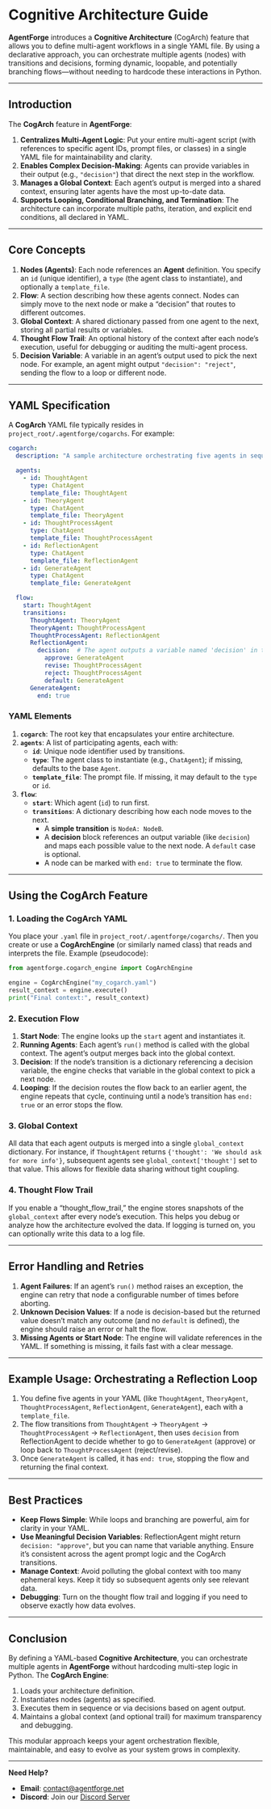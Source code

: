 # Cognitive Architecture Guide

**AgentForge** introduces a **Cognitive Architecture** (CogArch) feature that allows you to define multi-agent workflows in a single YAML file. By using a declarative approach, you can orchestrate multiple agents (nodes) with transitions and decisions, forming dynamic, loopable, and potentially branching flows—without needing to hardcode these interactions in Python.

---

## Introduction

The **CogArch** feature in **AgentForge**:

1. **Centralizes Multi-Agent Logic**: Put your entire multi-agent script (with references to specific agent IDs, prompt files, or classes) in a single YAML file for maintainability and clarity.  
2. **Enables Complex Decision-Making**: Agents can provide variables in their output (e.g., `"decision"`) that direct the next step in the workflow.  
3. **Manages a Global Context**: Each agent’s output is merged into a shared context, ensuring later agents have the most up-to-date data.  
4. **Supports Looping, Conditional Branching, and Termination**: The architecture can incorporate multiple paths, iteration, and explicit end conditions, all declared in YAML.

---

## Core Concepts

1. **Nodes (Agents)**: Each node references an **Agent** definition. You specify an `id` (unique identifier), a `type` (the agent class to instantiate), and optionally a `template_file`.  
2. **Flow**: A section describing how these agents connect. Nodes can simply move to the next node or make a “decision” that routes to different outcomes.  
3. **Global Context**: A shared dictionary passed from one agent to the next, storing all partial results or variables.  
4. **Thought Flow Trail**: An optional history of the context after each node’s execution, useful for debugging or auditing the multi-agent process.  
5. **Decision Variable**: A variable in an agent’s output used to pick the next node. For example, an agent might output `"decision": "reject"`, sending the flow to a loop or different node.

---

## YAML Specification

A **CogArch** YAML file typically resides in `project_root/.agentforge/cogarchs`. For example:

```yaml
cogarch:
  description: "A sample architecture orchestrating five agents in sequence with a reflection step."

  agents:
    - id: ThoughtAgent
      type: ChatAgent
      template_file: ThoughtAgent
    - id: TheoryAgent
      type: ChatAgent
      template_file: TheoryAgent
    - id: ThoughtProcessAgent
      type: ChatAgent
      template_file: ThoughtProcessAgent
    - id: ReflectionAgent
      type: ChatAgent
      template_file: ReflectionAgent
    - id: GenerateAgent
      type: ChatAgent
      template_file: GenerateAgent

  flow:
    start: ThoughtAgent
    transitions:
      ThoughtAgent: TheoryAgent
      TheoryAgent: ThoughtProcessAgent
      ThoughtProcessAgent: ReflectionAgent
      ReflectionAgent:
        decision:  # The agent outputs a variable named 'decision' in the context
          approve: GenerateAgent
          revise: ThoughtProcessAgent
          reject: ThoughtProcessAgent
          default: GenerateAgent
      GenerateAgent:
        end: true
```

### YAML Elements

1. **`cogarch`**: The root key that encapsulates your entire architecture.  
2. **`agents`**: A list of participating agents, each with:  
   - **`id`**: Unique node identifier used by transitions.  
   - **`type`**: The agent class to instantiate (e.g., `ChatAgent`); if missing, defaults to the base `Agent`.  
   - **`template_file`**: The prompt file. If missing, it may default to the `type` or `id`.  
3. **`flow`**:
   - **`start`**: Which agent (`id`) to run first.  
   - **`transitions`**: A dictionary describing how each node moves to the next.  
     - A **simple transition** is `NodeA: NodeB`.  
     - A **decision** block references an output variable (like `decision`) and maps each possible value to the next node. A `default` case is optional.  
     - A node can be marked with `end: true` to terminate the flow.

---

## Using the CogArch Feature

### 1. Loading the CogArch YAML

You place your `.yaml` file in `project_root/.agentforge/cogarchs/`. Then you create or use a **CogArchEngine** (or similarly named class) that reads and interprets the file. Example (pseudocode):

```python
from agentforge.cogarch_engine import CogArchEngine

engine = CogArchEngine("my_cogarch.yaml")
result_context = engine.execute()
print("Final context:", result_context)
```

### 2. Execution Flow

1. **Start Node**: The engine looks up the `start` agent and instantiates it.  
2. **Running Agents**: Each agent’s `run()` method is called with the global context. The agent’s output merges back into the global context.  
3. **Decision**: If the node’s transition is a dictionary referencing a decision variable, the engine checks that variable in the global context to pick a next node.  
4. **Looping**: If the decision routes the flow back to an earlier agent, the engine repeats that cycle, continuing until a node’s transition has `end: true` or an error stops the flow.

### 3. Global Context

All data that each agent outputs is merged into a single `global_context` dictionary. For instance, if `ThoughtAgent` returns `{'thought': 'We should ask for more info'}`, subsequent agents see `global_context['thought']` set to that value. This allows for flexible data sharing without tight coupling.

### 4. Thought Flow Trail

If you enable a “thought_flow_trail,” the engine stores snapshots of the `global_context` after every node’s execution. This helps you debug or analyze how the architecture evolved the data. If logging is turned on, you can optionally write this data to a log file.

---

## Error Handling and Retries

1. **Agent Failures**: If an agent’s `run()` method raises an exception, the engine can retry that node a configurable number of times before aborting.  
2. **Unknown Decision Values**: If a node is decision-based but the returned value doesn’t match any outcome (and no `default` is defined), the engine should raise an error or halt the flow.  
3. **Missing Agents or Start Node**: The engine will validate references in the YAML. If something is missing, it fails fast with a clear message.

---

## Example Usage: Orchestrating a Reflection Loop

1. You define five agents in your YAML (like `ThoughtAgent`, `TheoryAgent`, `ThoughtProcessAgent`, `ReflectionAgent`, `GenerateAgent`), each with a `template_file`.  
2. The flow transitions from `ThoughtAgent` → `TheoryAgent` → `ThoughtProcessAgent` → `ReflectionAgent`, then uses `decision` from ReflectionAgent to decide whether to go to `GenerateAgent` (approve) or loop back to `ThoughtProcessAgent` (reject/revise).  
3. Once `GenerateAgent` is called, it has `end: true`, stopping the flow and returning the final context.

---

## Best Practices

- **Keep Flows Simple**: While loops and branching are powerful, aim for clarity in your YAML.  
- **Use Meaningful Decision Variables**: ReflectionAgent might return `decision: "approve"`, but you can name that variable anything. Ensure it’s consistent across the agent prompt logic and the CogArch transitions.  
- **Manage Context**: Avoid polluting the global context with too many ephemeral keys. Keep it tidy so subsequent agents only see relevant data.  
- **Debugging**: Turn on the thought flow trail and logging if you need to observe exactly how data evolves.

---

## Conclusion

By defining a YAML-based **Cognitive Architecture**, you can orchestrate multiple agents in **AgentForge** without hardcoding multi-step logic in Python. The **CogArch Engine**:

1. Loads your architecture definition.  
2. Instantiates nodes (agents) as specified.  
3. Executes them in sequence or via decisions based on agent output.  
4. Maintains a global context (and optional trail) for maximum transparency and debugging.

This modular approach keeps your agent orchestration flexible, maintainable, and easy to evolve as your system grows in complexity.

---

**Need Help?**  
- **Email**: [contact@agentforge.net](mailto:contact@agentforge.net)  
- **Discord**: Join our [Discord Server](https://discord.gg/ttpXHUtCW6)